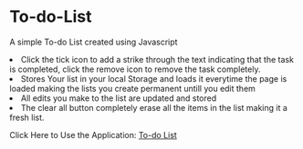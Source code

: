 # To-do-List
A simple To-do List created using Javascript<br>  
<li>Click the tick icon to add a strike through the text indicating that the task is completed, click the remove icon to remove the task completely.
<li>Stores Your list in your local Storage and loads it everytime the page is loaded making the lists you create permanent untill you edit them 
  <li> All edits you make to the list are updated and stored
   <li> The clear all button completely erase all the items in the list making it a fresh list.

     
 Click Here to Use the Application:
<a href="https://comphile.github.io/To-do-List/" target="blank">To-do List</a>
